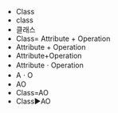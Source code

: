 ﻿- Class
- class
- 클래스
- Class= Attribute + Operation
- Attribute + Operation
- Attribute+Operation
- AttributeㆍOperation
- AㆍO
- AO
- Class=AO
- Class▶️AO

